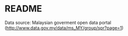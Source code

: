# README

Data source: Malaysian goverment open data portal (http://www.data.gov.my/data/ms_MY/group/spr?page=1)